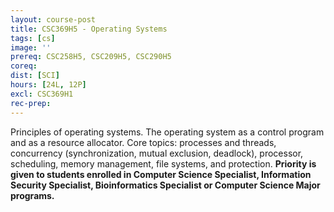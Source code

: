 ```yaml
---
layout: course-post
title: CSC369H5 - Operating Systems
tags: [cs]
image: ''
prereq: CSC258H5, CSC209H5, CSC290H5
coreq: 
dist: [SCI]
hours: [24L, 12P]
excl: CSC369H1
rec-prep: 
---
```


Principles of operating systems. The operating system as a control program and as a resource allocator. Core topics: processes and threads, concurrency (synchronization, mutual exclusion, deadlock), processor, scheduling, memory management, file systems, and protection. **Priority is given to students enrolled in Computer Science Specialist, Information Security Specialist, Bioinformatics Specialist or Computer Science Major programs.**
